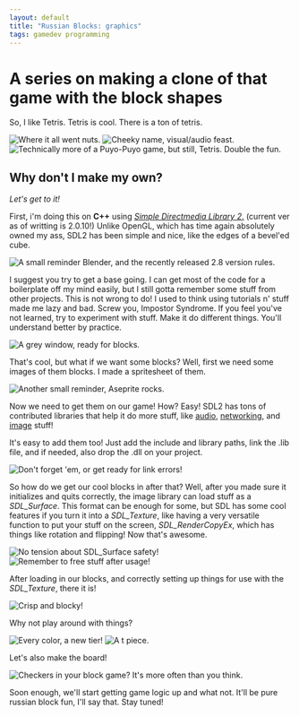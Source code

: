 ```yaml
---
layout: default
title: "Russian Blocks: graphics"
tags: gamedev programming
---
```


# A series on making a clone of that game with the block shapes

So, I like Tetris. Tetris is cool.  There is a ton of tetris.

![Where it all went nuts.](https://cdn.discordapp.com/attachments/605879338067558401/607608024596742145/gb_tetris_p_twe54z.png)
![Cheeky name, visual/audio feast.](https://cdn.discordapp.com/attachments/605879338067558401/607619176860745728/Diesel2Fproduct2Fkiwi2Fhome2F10_EGS_enhance_tetriseffect_G2_gamepage_about_image_v2-28129-840x840-e9.png)
![Technically more of a Puyo-Puyo game, but still, Tetris. Double the fun.](https://cdn.discordapp.com/attachments/605879338067558401/607619400547434507/image.png)


## Why don't I make my own?
*Let's get to it!*

First, i'm doing this on **C++** using [*Simple Directmedia Library 2*.](https://www.libsdl.org/index.php) (current ver as of writting is 2.0.10!) Unlike OpenGL, which has time again absolutely owned my ass, SDL2 has been simple and nice, like the edges of a bevel'ed cube.

![A small reminder Blender, and the recently released 2.8 version rules.](https://cdn.discordapp.com/attachments/605879338067558401/607609997194559516/unknown.png)

I suggest you try to get a base going. I can get most of the code for a boilerplate off my mind easily, but I still gotta remember some stuff from other projects. This is not wrong to do! I used to think using tutorials n' stuff made me lazy and bad. Screw you, Impostor Syndrome. If you feel you've not learned, try to experiment with stuff. Make it do different things. You'll understand better by practice.

![A grey window, ready for blocks.](https://cdn.discordapp.com/attachments/605879338067558401/607610856963833888/RussianBlocks_2019-08-03_13-44-34.png)

That's cool, but what if we want some blocks? Well, first we need some images of them blocks. I made a spritesheet of them.

![Another small reminder, Aseprite rocks.](https://cdn.discordapp.com/attachments/605879338067558401/607611115861442569/Aseprite_2019-08-01_19-55-43.png)

Now we need to get them on our game! How? Easy! SDL2 has tons of contributed libraries that help it do more stuff, like [audio](https://www.libsdl.org/projects/SDL_mixer/), [networking](https://www.libsdl.org/projects/SDL_net/), and [image](https://www.libsdl.org/projects/SDL_image/) stuff!

It's easy to add them too! Just add the include and library paths, link the .lib file, and if needed, also drop the .dll on your project.

![Don't forget 'em, or get ready for link errors!](https://cdn.discordapp.com/attachments/605879338067558401/607612281055870982/unknown.png)

So how do we get our cool blocks in after that? Well, after you made sure it initializes and quits correctly, the image library can load stuff as a *SDL_Surface*. This format can be enough for some, but SDL has some cool features if you turn it into a *SDL_Texture*, like having a very versatile function to put your stuff on the screen, *SDL_RenderCopyEx*, which has things like rotation and flipping! Now that's awesome.

![No tension about SDL_Surface safety!](https://cdn.discordapp.com/attachments/605879338067558401/607612744652292136/unknown.png)
![Remember to free stuff after usage!](https://cdn.discordapp.com/attachments/605879338067558401/607614055158382622/unknown.png)

After loading in our blocks, and correctly setting up things for use with the *SDL_Texture*, there it is!

![Crisp and blocky!](https://cdn.discordapp.com/attachments/605879338067558401/607614363792048156/RussianBlocks_2019-08-04_01-18-15.png)

Why not play around with things?

![Every color, a new tier!](https://cdn.discordapp.com/attachments/605879338067558401/607614907990671360/RussianBlocks_2019-08-04_02-03-32.png)
![A t piece.](https://cdn.discordapp.com/attachments/605879338067558401/607615098479181824/RussianBlocks_2019-08-04_02-15-40.png)

Let's also make the board!

![Checkers in your block game? It's more often than you think.](https://cdn.discordapp.com/attachments/605879338067558401/607615228028649503/RussianBlocks_2019-08-04_02-46-08.png)

Soon enough, we'll start getting game logic up and what not. It'll be pure russian block fun, I'll say that. Stay tuned!
